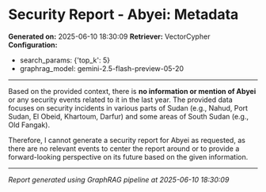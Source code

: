 # Security Report - Abyei: Metadata

**Generated on:** 2025-06-10 18:30:09
**Retriever:** VectorCypher
**Configuration:**
- search_params: {'top_k': 5}
- graphrag_model: gemini-2.5-flash-preview-05-20

---

Based on the provided context, there is **no information or mention of Abyei** or any security events related to it in the last year. The provided data focuses on security incidents in various parts of Sudan (e.g., Nahud, Port Sudan, El Obeid, Khartoum, Darfur) and some areas of South Sudan (e.g., Old Fangak).

Therefore, I cannot generate a security report for Abyei as requested, as there are no relevant events to center the report around or to provide a forward-looking perspective on its future based on the given information.

---

*Report generated using GraphRAG pipeline at 2025-06-10 18:30:09*